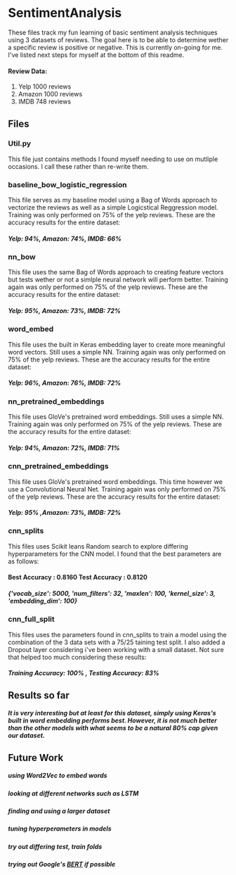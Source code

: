 # SentimentAnalysis

These files track my fun learning of basic sentiment analysis techniques using 3 datasets of reviews. The goal here is to be able to determine wether a specific review is positive or negative. This is currently on-going for me. I've listed next steps for myself at the bottom of this readme.
#### Review Data:
1. Yelp 1000 reviews
2. Amazon 1000 reviews
3. IMDB 748 reviews

## Files
### Util.py
This file just contains methods I found myself needing to use on mutliple occasions. I call these rather than re-write them.

### baseline_bow_logistic_regression
This file serves as my baseline model using a Bag of Words approach to vectorize the reviews as well as a simple Logicstical Reggression model. Training was only performed on 75% of the yelp reviews. These are the accuracy results for the entire dataset: 
##### Yelp: 94%,  Amazon: 74%, IMDB: 66%

### nn_bow
This file uses the same Bag of Words approach to creating feature vectors but tests wether or not a simlple neural network will perform better. Training again was only performed on 75% of the yelp reviews. These are the accuracy results for the entire dataset: 
##### Yelp: 95%, Amazon: 73%, IMDB: 72%

### word_embed
This file uses the built in Keras embedding layer to create more meaningful word vectors. Still uses a simple NN. Training again was only performed on 75% of the yelp reviews. These are the accuracy results for the entire dataset: 
##### Yelp: 96%, Amazon: 76%, IMDB: 72%

### nn_pretrained_embeddings
This file uses GloVe's pretrained word embeddings. Still uses a simple NN. Training again was only performed on 75% of the yelp reviews. These are the accuracy results for the entire dataset: 
##### Yelp: 94%, Amazon: 72%, IMDB: 71%

### cnn_pretrained_embeddings
This file uses GloVe's pretrained word embeddings. This time however we use a Convolutional Neural Net. Training again was only performed on 75% of the yelp reviews. These are the accuracy results for the entire dataset: 
##### Yelp: 95% ,Amazon: 73%, IMDB: 72%

### cnn_splits
This files uses Scikit leans Random search to explore differing hyperparameters for the CNN model. I found that the best parameters are as follows: 
#### Best Accuracy : 0.8160  Test Accuracy : 0.8120
##### {'vocab_size': 5000, 'num_filters': 32, 'maxlen': 100, 'kernel_size': 3, 'embedding_dim': 100}

### cnn_full_split
This files uses the parameters found in cnn_splits to train a model using the combination of the 3 data sets with a 75/25 taining test split. I also added a Dropout layer considering i've been working with a small dataset. Not sure that helped too much considering these results:

##### Training Accuracy: 100% , Testing Accuracy: 83%

## Results so far
##### It is very interesting but at least for this dataset, simply using Keras's built in word embedding performs best. However, it is not much better than the other models with what seems to be a natural 80% cap given our dataset.



## Future Work
##### using Word2Vec to embed words
##### looking at different networks such as LSTM
##### finding and using a larger dataset
##### tuning hyperperameters in models
##### try out differing test, train folds
##### trying out Google's [BERT](https://github.com/google-research/bert) if possible
